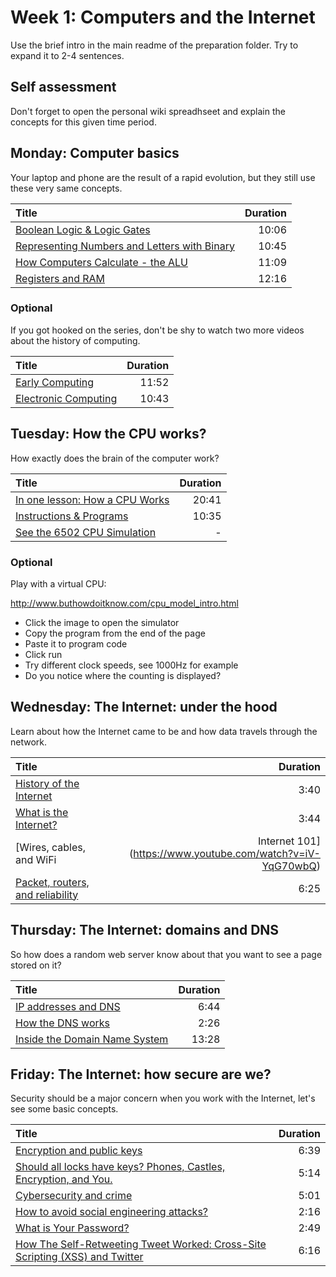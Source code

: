 # Week 1: Computers and the Internet

Use the brief intro in the main readme of the preparation folder. Try to expand it to 2-4 sentences.

## Self assessment

Don't forget to open the personal wiki spreadhseet and explain the concepts for this given time period. 

## Monday: Computer basics

Your laptop and phone are the result of a rapid evolution, but they still use these very same concepts.

| Title             | Duration |
| :---------------- | --------:|
| [Boolean Logic & Logic Gates](https://www.youtube.com/watch?v=gI-qXk7XojA) | 10:06 |
| [Representing Numbers and Letters with Binary](https://www.youtube.com/watch?v=1GSjbWt0c9M) | 10:45 |
| [How Computers Calculate - the ALU](https://www.youtube.com/watch?v=1I5ZMmrOfnA) | 11:09 |
| [Registers and RAM](https://www.youtube.com/watch?v=fpnE6UAfbtU) | 12:16 |

### Optional

If you got hooked on the series, don't be shy to watch two more videos about the history of computing.

| Title             | Duration |
| :---------------- | --------:|
| [Early Computing](https://www.youtube.com/watch?v=O5nskjZ_GoI) | 11:52 |
| [Electronic Computing](https://www.youtube.com/watch?v=LN0ucKNX0hc) | 10:43 |

## Tuesday: How the CPU works?

How exactly does the brain of the computer work?

| Title             | Duration |
| :---------------- | --------:|
| [In one lesson: How a CPU Works](https://www.youtube.com/watch?v=cNN_tTXABUA) | 20:41 |
| [Instructions & Programs](https://www.youtube.com/watch?v=zltgXvg6r3k) | 10:35 |
| [See the 6502 CPU Simulation](http://visual6502.org/JSSim/index.html) | - |

### Optional

Play with a virtual CPU:

http://www.buthowdoitknow.com/cpu_model_intro.html

 - Click the image to open the simulator
 - Copy the program from the end of the page
 - Paste it to program code
 - Click run
 - Try different clock speeds, see 1000Hz for example  
 - Do you notice where the counting is displayed?

## Wednesday: The Internet: under the hood

Learn about how the Internet came to be and how data travels through the network.

| Title             | Duration |
| :---------------- | --------:|
| [History of the Internet](https://www.youtube.com/watch?v=h8K49dD52WA) | 3:40 | 
| [What is the Internet?](https://www.youtube.com/watch?v=Dxcc6ycZ73M) | 3:44 | 
| [Wires, cables, and WiFi | Internet 101](https://www.youtube.com/watch?v=iV-YqG70wbQ) | 6:40 |
| [Packet, routers, and reliability](https://www.youtube.com/watch?v=aD_yi5VjF78) | 6:25 |

## Thursday: The Internet: domains and DNS

So how does a random web server know about that you want to see a page stored on it?

| Title             | Duration |
| :---------------- | --------:|
| [IP addresses and DNS](https://www.youtube.com/watch?v=MwxMsaFFycg) | 6:44 |
| [How the DNS works](https://www.youtube.com/watch?v=2ZUxoi7YNgs) | 2:26 |
| [Inside the Domain Name System](https://www.youtube.com/watch?v=GlZC4Jwf3xQ) | 13:28 |

## Friday: The Internet: how secure are we?

Security should be a major concern when you work with the Internet, let's see some basic concepts.

| Title             | Duration |
| :---------------- | --------:|
| [Encryption and public keys](https://www.youtube.com/watch?v=6-JjHa-qLPk) | 6:39 |
| [Should all locks have keys? Phones, Castles, Encryption, and You.](https://www.youtube.com/watch?v=VPBH1eW28mo) | 5:14 |
| [Cybersecurity and crime](https://www.youtube.com/watch?v=5k24We8pED8) | 5:01 |
| [How to avoid social engineering attacks?](https://www.youtube.com/watch?v=XEtvwzN_xJk) | 2:16 |
| [What is Your Password?](https://www.youtube.com/watch?v=opRMrEfAIiI) | 2:49 |
| [How The Self-Retweeting Tweet Worked: Cross-Site Scripting (XSS) and Twitter](https://www.youtube.com/watch?v=zv0kZKC6GAM) | 6:16 |
